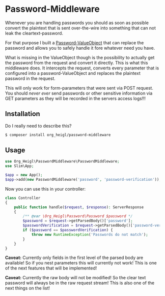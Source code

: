 # Password-Middleware

Whenever you are handling passwords you should as soon as possible convert the
plaintext that is sent over-the-wire into something that can not leak the
cleartext-password.

For that purpose I built a [Password-ValueObject](https://github.com/heiglandreas/password)
that can replace the password and allows you to safely handle it fore whatever
need you have.

What is missing in the ValueObject though is the possibility to actually get the
password from the request and convert it directly. This is what this middleware
does. It intercepts the request, converts every parameter that is configured
into a password-ValueObject and replaces the plaintext password in the request.

This will only work for form-parameters that were sent via POST request. You
should *never ever* send passwords or other sensitive information via GET
parameters as they will be recorded in the servers access logs!!!

## Installation

Do I really need to describe this?

```bash
$ composer install org_heigl/password-middleware
```

## Usage

```php
use Org_Heigl\PasswordMiddleware\PasswordMiddleware;
use Slim\App;

$app = new App();
$app->add(new PasswordMiddleware('password', 'password-verification'));
```

Now you can use this in your controller:

```php
class Controller
{
    public function handle($request, $response): ServerResponse
    {
        /** @var \Org_Heigl\Password\Password $password */
        $password = $request->getParsedBody()['password'];
        $passwordVerification = $request->getParsedBody()['password-verification'];
        if ($password == $passwordVerification) {
            throw new RuntimeException('Passwords do not match');
        }
    }
}
```

**Caveat:** Currently only fields in the first level of the parsed body are
available! So if you nest parameters this will currently not work! This is
one of the next features that will be implemented!

**Caveat:** Currently the raw body will not be modified! So the clear text
password will always be in the raw request stream! This is also one of the next
things on the list!


